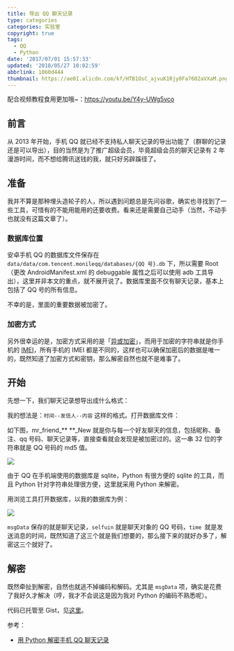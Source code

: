 ```yaml
---
title: 导出 QQ 聊天记录
type: categories
categories: 实验室
copyright: true
tags:
  - QQ
  - Python
date: '2017/07/01 15:57:33'
updated: '2018/05/27 10:02:59'
abbrlink: 1060d444
thumbnail: https://ae01.alicdn.com/kf/HTB1OsC_ajvuK1Rjy0Fa7602aVXaM.png
---
```


配合视频教程食用更加哦~：https://youtu.be/Y4y-UWg5vco

## 前言

从 2013 年开始，手机 QQ 就已经不支持私人聊天记录的导出功能了（群聊的记录还是可以导出），目的当然是为了推广超级会员，毕竟超级会员的聊天记录有 2 年漫游时间，而不想给腾讯送钱的我，就只好另辟蹊径了。<!-- more -->

## 准备

我并不算是那种埋头造轮子的人，所以遇到问题总是先问谷歌，确实也寻找到了一些工具，可惜有的不能用能用的还要收费。看来还是需要自己动手（当然，不动手也就没有这篇文章了）。

### 数据库位置

安卓手机 QQ 的数据库文件保存在 `data/data/com.tencent.monileqq/databases/{QQ 号}.db` 下，所以需要 Root（更改 AndroidManifest.xml 的 debuggable 属性之后可以使用 adb 工具导出），这里并非本文的重点，就不展开说了。数据库里面不仅有聊天记录，基本上包括了 QQ 号的所有信息。

不幸的是，里面的重要数据被加密了。

### 加密方式

另外很幸运的是，加密方式采用的是「[异或加密](https://zh.wikipedia.org/zh-hans/%E5%BC%82%E6%88%96%E5%AF%86%E7%A0%81)」，而用于加密的字符串就是你手机的 [IMEI](https://zh.wikipedia.org/wiki/IMEI)，所有手机的 IMEI 都是不同的，这样也可以确保加密后的数据是唯一的，既然知道了加密方式和密钥，那么解密自然也就不是难事了。

## 开始

先想一下，我们聊天记录想导出成什么格式：

我的想法是：`时间--发信人--内容` 这样的格式。打开数据库文件：

如下图，mr_friend_\** **\_New 就是你与每一个好友聊天的信息，包括昵称、备注、qq 号码、聊天记录等，直接查看就会发现是被加密过的。这一串 32 位的字符串就是 QQ 号码的 md5 值。

![](https://ae01.alicdn.com/kf/HTB1gaMPKeySBuNjy1zd760PxFXak.png)



由于 QQ 在手机端使用的数据库是 sqlite，Python 有很方便的 sqlite 的工具，而且 Python 针对字符串处理很方便，这里就采用 Python 来解密。

用浏览工具打开数据库，以我的数据库为例：

![](https://ae01.alicdn.com/kf/HTB1Pf7yKkOWBuNjSspp760PgpXar.png)

`msgData` 保存的就是聊天记录，`selfuin` 就是聊天对象的 QQ 号码，`time `就是发送消息的时间，既然知道了这三个就是我们想要的，那么接下来的就好办多了，解密这三个就好了。

## 解密

既然牵扯到解密，自然也就逃不掉编码和解码。尤其是 `msgData` 项，确实是花费了我好久才解决（哼，我才不会说这是因为我对 Python 的编码不熟悉呢）。

代码已托管至 Gist，见[这里](https://gist.github.com/362331456a6e0417c5aa1cf3ff7be2b7.git)。

参考：

- [用 Python 解密手机 QQ 聊天记录](http://www.freebuf.com/articles/terminal/68224.html)
